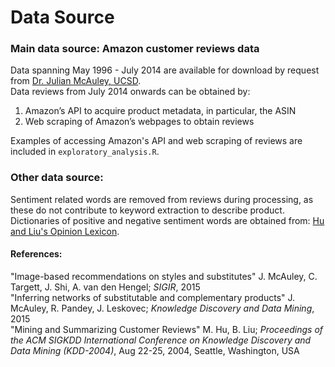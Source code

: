 # Data Source
### Main data source: Amazon customer reviews data
Data spanning May 1996 - July 2014 are available for download by request from [Dr. Julian McAuley, UCSD](http://jmcauley.ucsd.edu/data/amazon/).  
Data reviews from July 2014 onwards can be obtained by:  
1. Amazon’s API to acquire product metadata, in particular, the ASIN  
2. Web scraping of Amazon’s webpages to obtain reviews  
  
Examples of accessing Amazon's API and web scraping of reviews are included in `exploratory_analysis.R`.  
  
### Other data source:
Sentiment related words are removed from reviews during processing, as these do not contribute to keyword extraction to describe product.  
Dictionaries of positive and negative sentiment words are obtained from: [Hu and Liu's Opinion Lexicon](https://www.cs.uic.edu/~liub/FBS/sentiment-analysis.html#lexicon).  

#### References:  
"Image-based recommendations on styles and substitutes" J. McAuley, C. Targett, J. Shi, A. van den Hengel; *SIGIR*, 2015  
"Inferring networks of substitutable and complementary products" J. McAuley, R. Pandey, J. Leskovec; *Knowledge Discovery and Data Mining*, 2015  
"Mining and Summarizing Customer Reviews" M. Hu, B. Liu; *Proceedings of the ACM SIGKDD International Conference on Knowledge Discovery and Data Mining (KDD-2004)*, Aug 22-25, 2004, Seattle, Washington, USA
